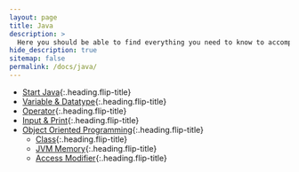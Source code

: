 ```yaml
---
layout: page
title: Java
description: >
  Here you should be able to find everything you need to know to accomplish the most common tasks when blogging with Hydejack.
hide_description: true
sitemap: false
permalink: /docs/java/
---
```


* [Start Java]{:.heading.flip-title}
* [Variable & Datatype]{:.heading.flip-title}
* [Operator]{:.heading.flip-title}
* [Input & Print]{:.heading.flip-title}
* [Object Oriented Programming]{:.heading.flip-title}
  * [Class]{:.heading.flip-title}
  * [JVM Memory]{:.heading.flip-title}
  * [Access Modifier]{:.heading.flip-title}

[Start Java]: start_java.md
[Variable & Datatype]: variable_and_datatype.md
[Operator]: operator.md
[Input & Print]: input_and_print.md
[Object Oriented Programming]: /docs/java/oop/
[Class]: /oop/class.md
[JVM Memory]: /oop/jvm_memory.md
[Access Modifier]: /oop/access_modifier.md

